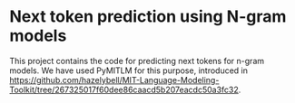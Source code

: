 # Next token prediction using N-gram models

This project contains the code for predicting next tokens for n-gram models. We have used PyMITLM for this purpose, introduced in https://github.com/hazelybell/MIT-Language-Modeling-Toolkit/tree/267325017f60dee86caacd5b207eacdc50a3fc32. 
